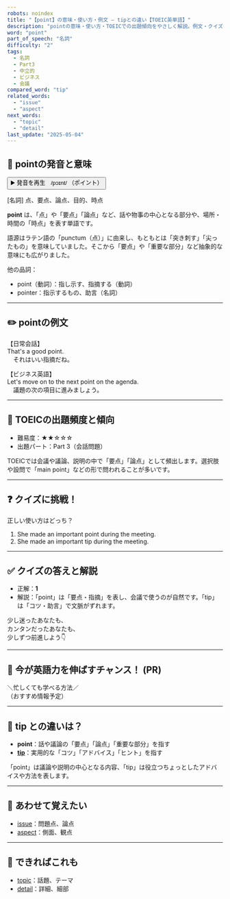 ```yaml
---
robots: noindex
title: "【point】の意味・使い方・例文 ― tipとの違い【TOEIC英単語】"
description: "pointの意味・使い方・TOEICでの出題傾向をやさしく解説。例文・クイズ付きでtipとの違いもわかりやすく学べます。"
word: "point"
part_of_speech: "名詞"
difficulty: "2"
tags:
  - 名詞
  - Part3
  - 中立的
  - ビジネス
  - 会議
compared_word: "tip"
related_words:
  - "issue"
  - "aspect"
next_words:
  - "topic"
  - "detail"
last_update: "2025-05-04"
---
```


## 🔰 pointの発音と意味

<button class="play-audio" onclick="playTTS('point')">
  <span class="play-audio-main">
    ▶️ 発音を再生　/pɔɪnt/
  </span>
  <span class="play-audio-sub">
    （ポイント）
  </span>
</button>

[名詞] 点、要点、論点、目的、時点

**point** は、「点」や「要点」「論点」など、話や物事の中心となる部分や、場所・時間の「時点」を表す単語です。

語源はラテン語の「punctum（点）」に由来し、もともとは「突き刺す」「尖ったもの」を意味していました。そこから「要点」や「重要な部分」など抽象的な意味にも広がりました。

他の品詞：  
- point（動詞）：指し示す、指摘する（動詞）
- pointer：指示するもの、助言（名詞）

---

## ✏️ pointの例文

【日常会話】  
That's a good point.  
　それはいい指摘だね。

【ビジネス英語】  
Let's move on to the next point on the agenda.  
　議題の次の項目に進みましょう。

---

## 🎯 TOEICの出題頻度と傾向

- 難易度：★★☆☆☆
- 出題パート：Part 3（会話問題）

TOEICでは会議や議論、説明の中で「要点」「論点」として頻出します。選択肢や設問で「main point」などの形で問われることが多いです。

---

## ❓ クイズに挑戦！

正しい使い方はどっち？

1. She made an important point during the meeting.  
2. She made an important tip during the meeting.

---

## ✅ クイズの答えと解説

- 正解：**1**
- 解説：「point」は「要点・指摘」を表し、会議で使うのが自然です。「tip」は「コツ・助言」で文脈がずれます。

少し迷ったあなたも、  
カンタンだったあなたも、  
少しずつ前進しよう👇️

---

## 🚀 今が英語力を伸ばすチャンス！ (PR)

<div class="info-center">
＼忙しくても学べる方法／<br>  
（おすすめ情報予定）
</div>

---

## 🤔  tip との違いは？

- **point**：話や議論の「要点」「論点」「重要な部分」を指す
- **[tip](/tip)**：実用的な「コツ」「アドバイス」「ヒント」を指す

「point」は議論や説明の中心となる内容、「tip」は役立つちょっとしたアドバイスや方法を表します。

---

## 🧩 あわせて覚えたい

- [issue](/issue)：問題点、論点
- [aspect](/aspect)：側面、観点

---

## 📖 できればこれも

- [topic](/topic)：話題、テーマ
- [detail](/detail)：詳細、細部

<!-- cvid: aid05_bid30 -->
